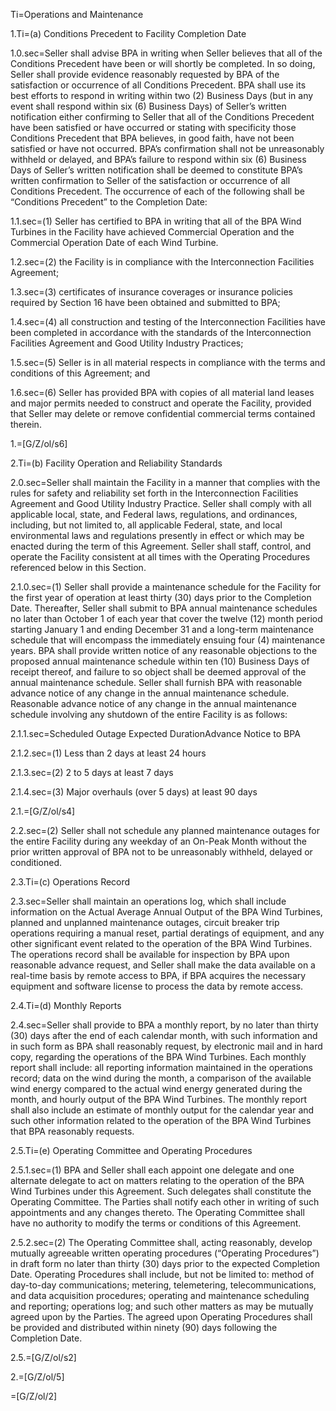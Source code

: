 Ti=Operations and Maintenance

1.Ti=(a) Conditions Precedent to Facility Completion Date

1.0.sec=Seller shall advise BPA in writing when Seller believes that all of the Conditions Precedent have been or will shortly be completed. In so doing, Seller shall provide evidence reasonably requested by BPA of the satisfaction or occurrence of all Conditions Precedent. BPA shall use its best efforts to respond in writing within two (2) Business Days (but in any event shall respond within six (6) Business Days) of Seller’s written notification either confirming to Seller that all of the Conditions Precedent have been satisfied or have occurred or stating with specificity those Conditions Precedent that BPA believes, in good faith, have not been satisfied or have not occurred. BPA’s confirmation shall not be unreasonably withheld or delayed, and BPA’s failure to respond within six (6) Business Days of Seller’s written notification shall be deemed to constitute BPA’s written confirmation to Seller of the satisfaction or occurrence of all Conditions Precedent. The occurrence of each of the following shall be “Conditions Precedent” to the Completion Date:

1.1.sec=(1) Seller has certified to BPA in writing that all of the BPA Wind Turbines in the Facility have achieved Commercial Operation and the Commercial Operation Date of each Wind Turbine.

1.2.sec=(2) the Facility is in compliance with the Interconnection Facilities Agreement;

1.3.sec=(3) certificates of insurance coverages or insurance policies required by Section 16 have been obtained and submitted to BPA;

1.4.sec=(4) all construction and testing of the Interconnection Facilities have been completed in accordance with the standards of the Interconnection Facilities Agreement and Good Utility Industry Practices;

1.5.sec=(5) Seller is in all material respects in compliance with the terms and conditions of this Agreement; and

1.6.sec=(6) Seller has provided BPA with copies of all material land leases and major permits needed to construct and operate the Facility, provided that Seller may delete or remove confidential commercial terms contained therein.

1.=[G/Z/ol/s6]

2.Ti=(b) Facility Operation and Reliability Standards

2.0.sec=Seller shall maintain the Facility in a manner that complies with the rules for safety and reliability set forth in the Interconnection Facilities Agreement and Good Utility Industry Practice. Seller shall comply with all applicable local, state, and Federal laws, regulations, and ordinances, including, but not limited to, all applicable Federal, state, and local environmental laws and regulations presently in effect or which may be enacted during the term of this Agreement. Seller shall staff, control, and operate the Facility consistent at all times with the Operating Procedures referenced below in this Section.

2.1.0.sec=(1) Seller shall provide a maintenance schedule for the Facility for the first year of operation at least thirty (30) days prior to the Completion Date. Thereafter, Seller shall submit to BPA annual maintenance schedules no later than October 1 of each year that cover the twelve (12) month period starting January 1 and ending December 31 and a long-term maintenance schedule that will encompass the immediately ensuing four (4) maintenance years. BPA shall provide written notice of any reasonable objections to the proposed annual maintenance schedule within ten (10) Business Days of receipt thereof, and failure to so object shall be deemed approval of the annual maintenance schedule. Seller shall furnish BPA with reasonable advance notice of any change in the annual maintenance schedule. Reasonable advance notice of any change in the annual maintenance schedule involving any shutdown of the entire Facility is as follows:

2.1.1.sec=Scheduled Outage Expected Duration</td><td>Advance Notice to BPA

2.1.2.sec=(1) Less than 2 days at least 24 hours

2.1.3.sec=(2) 2 to 5 days at least 7 days

2.1.4.sec=(3) Major overhauls (over 5 days) at least 90 days

2.1.=[G/Z/ol/s4]

2.2.sec=(2) Seller shall not schedule any planned maintenance outages for the entire Facility during any weekday of an On-Peak Month without the prior written approval of BPA not to be unreasonably withheld, delayed or conditioned.

2.3.Ti=(c) Operations Record

2.3.sec=Seller shall maintain an operations log, which shall include information on the Actual Average Annual Output of the BPA Wind Turbines, planned and unplanned maintenance outages, circuit breaker trip operations requiring a manual reset, partial deratings of equipment, and any other significant event related to the operation of the BPA Wind Turbines. The operations record shall be available for inspection by BPA upon reasonable advance request, and Seller shall make the data available on a real-time basis by remote access to BPA, if BPA acquires the necessary equipment and software license to process the data by remote access.

2.4.Ti=(d) Monthly Reports

2.4.sec=Seller shall provide to BPA a monthly report, by no later than thirty (30) days after the end of each calendar month, with such information and in such form as BPA shall reasonably request, by electronic mail and in hard copy, regarding the operations of the BPA Wind Turbines. Each monthly report shall include: all reporting information maintained in the operations record; data on the wind during the month, a comparison of the available wind energy compared to the actual wind energy generated during the month, and hourly output of the BPA Wind Turbines. The monthly report shall also include an estimate of monthly output for the calendar year and such other information related to the operation of the BPA Wind Turbines that BPA reasonably requests.

2.5.Ti=(e) Operating Committee and Operating Procedures

2.5.1.sec=(1) BPA and Seller shall each appoint one delegate and one alternate delegate to act on matters relating to the operation of the BPA Wind Turbines under this Agreement. Such delegates shall constitute the Operating Committee. The Parties shall notify each other in writing of such appointments and any changes thereto. The Operating Committee shall have no authority to modify the terms or conditions of this Agreement.

2.5.2.sec=(2) The Operating Committee shall, acting reasonably, develop mutually agreeable written operating procedures (“Operating Procedures”) in draft form no later than thirty (30) days prior to the expected Completion Date. Operating Procedures shall include, but not be limited to: method of day-to-day communications; metering, telemetering, telecommunications, and data acquisition procedures; operating and maintenance scheduling and reporting; operations log; and such other matters as may be mutually agreed upon by the Parties. The agreed upon Operating Procedures shall be provided and distributed within ninety (90) days following the Completion Date.

2.5.=[G/Z/ol/s2]

2.=[G/Z/ol/5]

=[G/Z/ol/2]
